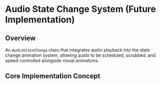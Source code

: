 # Audio State Change System (Future Implementation)

## Overview
An `AudioStateChange` class that integrates audio playback into the state change animation system, allowing audio to be scheduled, scrubbed, and speed-controlled alongside visual animations.

## Core Implementation Concept

